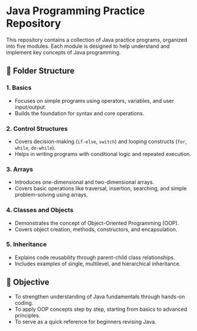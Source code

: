 # Java Programming Practice Repository  

This repository contains a collection of Java practice programs, organized into five modules. Each module is designed to help understand and implement key concepts of Java programming.  

## 📂 Folder Structure  

### 1. Basics  
- Focuses on simple programs using operators, variables, and user input/output.  
- Builds the foundation for syntax and core operations.  

### 2. Control Structures  
- Covers decision-making (`if-else`, `switch`) and looping constructs (`for`, `while`, `do-while`).  
- Helps in writing programs with conditional logic and repeated execution.  

### 3. Arrays  
- Introduces one-dimensional and two-dimensional arrays.  
- Covers basic operations like traversal, insertion, searching, and simple problem-solving using arrays.  

### 4. Classes and Objects  
- Demonstrates the concept of Object-Oriented Programming (OOP).  
- Covers object creation, methods, constructors, and encapsulation.  

### 5. Inheritance  
- Explains code reusability through parent-child class relationships.  
- Includes examples of single, multilevel, and hierarchical inheritance.  

## 🎯 Objective  

- To strengthen understanding of Java fundamentals through hands-on coding.  
- To apply OOP concepts step by step, starting from basics to advanced principles.  
- To serve as a quick reference for beginners revising Java.  

